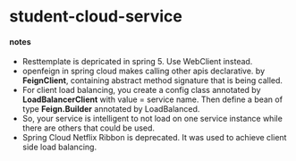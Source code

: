 # student-cloud-service

#### notes
- Resttemplate is depricated in spring 5. Use WebClient instead.
- openfeign in spring cloud makes calling other apis declarative. by **FeignClient**, containing abstract method signature that is being called.
- For client load balancing, you create a config class annotated by **LoadBalancerClient** with value = service name. Then define a bean of type **Feign.Builder** annotated by LoadBalanced.
- So, your service is intelligent to not load on one service instance while there are others that could be used.
- Spring Cloud Netflix Ribbon is deprecated. It was used to achieve client side load balancing.
